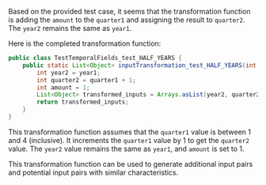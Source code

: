 Based on the provided test case, it seems that the transformation function is adding the `amount` to the `quarter1` and assigning the result to `quarter2`. The `year2` remains the same as `year1`.

Here is the completed transformation function:

```java
public class TestTemporalFields_test_HALF_YEARS {
    public static List<Object> inputTransformation_test_HALF_YEARS(int year1, int quarter1) {
        int year2 = year1;
        int quarter2 = quarter1 + 1;
        int amount = 1;
        List<Object> transformed_inputs = Arrays.asList(year2, quarter2, amount);
        return transformed_inputs;
    }
}
```

This transformation function assumes that the `quarter1` value is between 1 and 4 (inclusive). It increments the `quarter1` value by 1 to get the `quarter2` value. The `year2` value remains the same as `year1`, and `amount` is set to 1.

This transformation function can be used to generate additional input pairs and potential input pairs with similar characteristics.